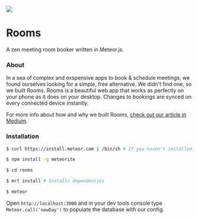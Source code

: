 <img src="http://f.cl.ly/items/3L2m1i1h442M2o2O3Y1Y/iPad_Air_H_iPhone_5s_V_SpcGr_sRGB.png"/>

# Rooms

A zen meeting room booker written in Meteor.js.


### About

In a sea of complex and exspensive apps to book & schedule meetings, we found ourselves looking for a simple, free alternative. We didn't find one, so we built Rooms. Rooms is a beautiful web app that works as perfectly on your phone as it does on your desktop. Changes to bookings are synced on every connected device instantly. 

For more info about how and why we built Rooms, <a href="https://medium.com/@almonk/building-a-meeting-room-booking-app-in-7-hours-4f5534f9036a">check out our article in Medium</a>.

### Installation

```bash
$ curl https://install.meteor.com | /bin/sh # If you haven't installed meteor

$ npm install -g meteorite

$ cd rooms

$ mrt install # Installs dependencies

$ meteor
```
    
Open `http://localhost:3000` and in your dev tools console type `Meteor.call('newDay')` to populate the database with our config. 
